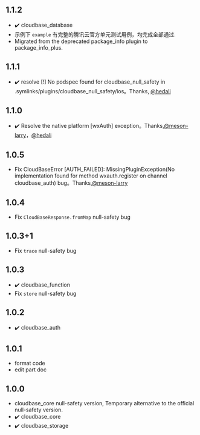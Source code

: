 ## 1.1.2
- ✔️ cloudbase_database
- 示例下 `example` 有完整的腾讯云官方单元测试用例，均完成全部通过.
- Migrated from the deprecated package_info plugin to package_info_plus.

## 1.1.1
* ✔️ resolve [!] No podspec found for cloudbase_null_safety in .symlinks/plugins/cloudbase_null_safety/ios。Thanks, [@hedali](https://github.com/hedali)

## 1.1.0
* ✔️ Resolve the native platform [wxAuth] exception。Thanks,[@meson-larry](https://github.com/meson-larry)，[@hedali](https://github.com/hedali)

## 1.0.5
* Fix CloudBaseError [AUTH_FAILED]: MissingPluginException(No implementation found for method wxauth.register on channel cloudbase_auth) bug。Thanks,[@meson-larry](https://github.com/meson-larry)

## 1.0.4
* Fix `CloudBaseResponse.fromMap` null-safety bug

## 1.0.3+1
* Fix `trace` null-safety bug

## 1.0.3
* ✔️ cloudbase_function
* Fix `store` null-safety bug

## 1.0.2
* ✔️ cloudbase_auth

## 1.0.1
* format code
* edit part doc

## 1.0.0
* cloudbase_core null-safety version, Temporary alternative to the official null-safety version.
* ✔️ cloudbase_core
* ✔️ cloudbase_storage
